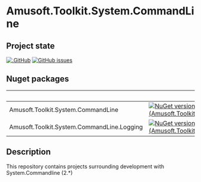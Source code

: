 # Amusoft.Toolkit.System.CommandLine

## Project state
[![.GitHub](https://github.com/taori/Amusoft.Toolkit.System.CommandLine/actions/workflows/CI.yml/badge.svg)](https://github.com/taori/Amusoft.Toolkit.System.CommandLine/actions/workflows/CI.yml)
[![GitHub issues](https://img.shields.io/github/issues/taori/Amusoft.Toolkit.System.CommandLine)](https://github.com/taori/Amusoft.Toolkit.System.CommandLine/issues)

## Nuget packages

|   | release  | prerelease  |
|---|---|---|
| Amusoft.Toolkit.System.CommandLine  | [![NuGet version (Amusoft.Toolkit.System.CommandLine)](https://img.shields.io/nuget/v/Amusoft.Toolkit.System.CommandLine.svg)](https://www.nuget.org/packages/Amusoft.Toolkit.System.CommandLine/)  | [![NuGet version (Amusoft.Toolkit.System.CommandLine)](https://img.shields.io/nuget/vpre/Amusoft.Toolkit.System.CommandLine.svg)](https://www.nuget.org/packages/Amusoft.Toolkit.System.CommandLine/latest/prerelease)  |
| Amusoft.Toolkit.System.CommandLine.Logging | [![NuGet version (Amusoft.Toolkit.System.CommandLine.Logging)](https://img.shields.io/nuget/v/Amusoft.Toolkit.System.CommandLine.Logging.svg)](https://www.nuget.org/packages/Amusoft.Toolkit.System.CommandLine.Logging/)  | [![NuGet version (Amusoft.Toolkit.System.CommandLine.Logging)](https://img.shields.io/nuget/vpre/Amusoft.Toolkit.System.CommandLine.Logging.svg)](https://www.nuget.org/packages/Amusoft.Toolkit.System.CommandLine.Logging/latest/prerelease)  |

## Description

This repository contains projects surrounding development with System.Commandline (2.*)
